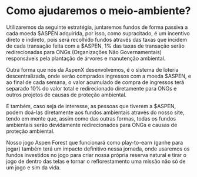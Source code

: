 # Como ajudaremos o meio-ambiente?

Utilizaremos da seguinte estratégia, juntaremos fundos de forma passiva a cada moeda $ASPEN adquirida, por isso, como supracitado, é um incentivo direto e indireto, pois será recolhido fundos através das taxas que incidem de cada transação feita com a $ASPEN, 1% das taxas de transação serão redirecionadas para ONGs \(Organizações Não Governamentais\) responsáveis pela plantação de árvores e manutenção ambiental. 

Outra forma que nós da AspenX desenvolvemos, é o sistema de loteria descentralizada, onde serão comprados ingressos com a moeda $ASPEN, e ao final de cada semana, o valor acumulado de compra de ingressos terá separado 10% do valor total e redirecionado diretamente para ONGs e outros projetos de causas de proteção ambiental.  

E também, caso seja de interesse, as pessoas que tiverem a $ASPEN, podem doá-las diretamente aos fundos ambientais através do nosso site, tendo em mente que, assim como das outras formas, todas os fundos ambientais serão devidamente redirecionados para ONGs e causas de proteção ambiental. 

Nosso jogo Aspen Forest que funcionará como play-to-earn \(ganhe para jogar\) também terá um impacto definitivo nessa jornada, onde usaremos os fundos investidos no jogo para criar nossa própria reserva natural e tirar o jogo de dentro das telas e tornar o reflorestamento uma missão não só de um jogo e sim da vida. 

